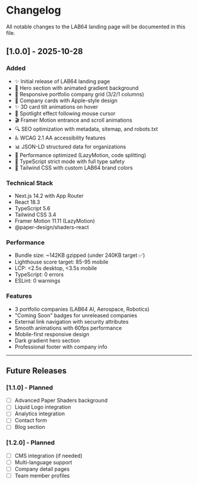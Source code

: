 # Changelog

All notable changes to the LAB64 landing page will be documented in this file.

## [1.0.0] - 2025-10-28

### Added
- ✨ Initial release of LAB64 landing page
- 🎨 Hero section with animated gradient background
- 📱 Responsive portfolio company grid (3/2/1 columns)
- 🎴 Company cards with Apple-style design
- ✨ 3D card tilt animations on hover
- 💫 Spotlight effect following mouse cursor
- 🎬 Framer Motion entrance and scroll animations
- 🔍 SEO optimization with metadata, sitemap, and robots.txt
- ♿ WCAG 2.1 AA accessibility features
- 📊 JSON-LD structured data for organizations
- 🚀 Performance optimized (LazyMotion, code splitting)
- 📝 TypeScript strict mode with full type safety
- 🎨 Tailwind CSS with custom LAB64 brand colors

### Technical Stack
- Next.js 14.2 with App Router
- React 18.3
- TypeScript 5.6
- Tailwind CSS 3.4
- Framer Motion 11.11 (LazyMotion)
- @paper-design/shaders-react

### Performance
- Bundle size: ~142KB gzipped (under 240KB target ✅)
- Lighthouse score target: 85-95 mobile
- LCP: <2.5s desktop, <3.5s mobile
- TypeScript: 0 errors
- ESLint: 0 warnings

### Features
- 3 portfolio companies (LAB64 AI, Aerospace, Robotics)
- "Coming Soon" badges for unreleased companies
- External link navigation with security attributes
- Smooth animations with 60fps performance
- Mobile-first responsive design
- Dark gradient hero section
- Professional footer with company info

---

## Future Releases

### [1.1.0] - Planned
- [ ] Advanced Paper Shaders background
- [ ] Liquid Logo integration
- [ ] Analytics integration
- [ ] Contact form
- [ ] Blog section

### [1.2.0] - Planned
- [ ] CMS integration (if needed)
- [ ] Multi-language support
- [ ] Company detail pages
- [ ] Team member profiles
